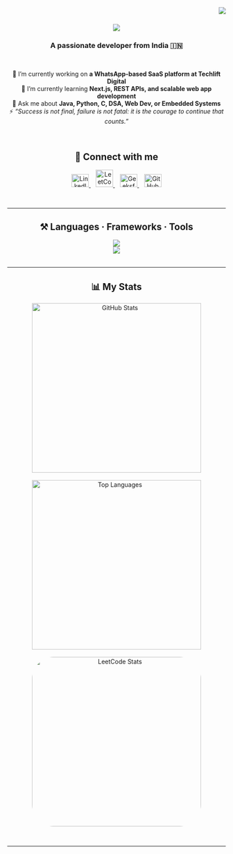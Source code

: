 <img align="right" src="https://visitor-badge.laobi.icu/badge?page_id=janamaejayan.janamaejayan" />

<h1 align="center">
  <img src="https://readme-typing-svg.herokuapp.com/?font=Righteous&size=35&center=true&vCenter=true&width=500&height=70&duration=4000&lines=Hi+There!+👋;+I'm+Janamaejayan+V+S!;" />
</h1>

<h3 align="center">A passionate developer from India 🇮🇳</h3>

<br/>

<div align="center">

 🔭 I’m currently working on <strong>a WhatsApp-based SaaS platform at Techlift Digital</strong> <br/>
 🌱 I’m currently learning <strong>Next.js, REST APIs, and scalable web app development</strong> <br/>
 💬 Ask me about <strong>Java, Python, C, DSA, Web Dev, or Embedded Systems</strong> <br/>
 ⚡ <em>“Success is not final, failure is not fatal: it is the courage to continue that counts.”</em>

</div>

<br/>

<h2 align="center">🔗 Connect with me</h2>

<p align="center">
  <a href="https://www.linkedin.com/in/janamaejayan" target="_blank">
    <img src="https://raw.githubusercontent.com/rahuldkjain/github-profile-readme-generator/master/src/images/icons/Social/linked-in-alt.svg" alt="LinkedIn" height="30" width="40" />
  </a>&nbsp;&nbsp;
  <a href="https://leetcode.com/u/janamaejayan/" target="_blank">
    <img src="https://raw.githubusercontent.com/rahuldkjain/github-profile-readme-generator/master/src/images/icons/Social/leet-code.svg" alt="LeetCode" height="40" width="40" />
  </a>&nbsp;&nbsp;
  <a href="https://www.geeksforgeeks.org/user/janamaejayan/" target="_blank">
    <img src="https://raw.githubusercontent.com/rahuldkjain/github-profile-readme-generator/master/src/images/icons/Social/geeks-for-geeks.svg" alt="GeeksforGeeks" height="30" width="40" />
  </a>&nbsp;&nbsp;
  <a href="https://github.com/Janamaejayan" target="_blank">
    <img src="https://raw.githubusercontent.com/rahuldkjain/github-profile-readme-generator/master/src/images/icons/Social/github.svg" alt="GitHub" height="30" width="40" />
  </a>
</p>

<br/>
<hr/>

<h2 align="center">⚒️ Languages · Frameworks · Tools</h2>

<div align="center">
  <img src="https://skillicons.dev/icons?i=python,c,cpp,vscode,github,java,linux,git" /><br/>
  <img src="https://skillicons.dev/icons?i=html,css,js,react,nodejs,express" />
</div>

<br/>
<hr/>

<h2 align="center">📊 My Stats</h2>

<div align="center">
  <img width="390" src="https://github-readme-stats.vercel.app/api?username=janamaejayan&count_private=true&show_icons=true&theme=react&rank_icon=github&border_radius=10" alt="GitHub Stats" />
  <br/><br/>
  <img width="390" src="https://github-readme-stats.vercel.app/api/top-langs/?username=janamaejayan&hide=HTML&langs_count=8&layout=compact&theme=react&border_radius=10&size_weight=0.5&count_weight=0.5" alt="Top Languages" />
  <br/><br/>
  <img src="https://leetcard.jacoblin.cool/janamaejayan?theme=dark&ext=heatmap" alt="LeetCode Stats" width="390" style="border-radius: 50px;" />
</div>

<br/><hr/><br/>
